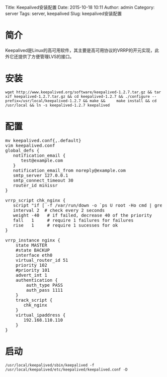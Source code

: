 Title: Keepalived安装配置
Date: 2015-10-18 10:11
Author: admin
Category: server
Tags: server, keepalived
Slug: keepalived安装配置


# 简介

Keepalived是Linux的高可用软件，其主要是高可用协议的VRRP的开元实现，此外它还提供了方便管理LVS的接口。 
 
# 安装

    wget http://www.keepalived.org/software/keepalived-1.2.7.tar.gz && tar xzf keepalived-1.2.7.tar.gz && cd keepalived-1.2.7 && ./configure --prefix=/usr/local/keepalived-1.2.7 && make &&     make install && cd /usr/local && ln -s keepalived-1.2.7 keepalived

# 配置
<pre>
mv keepalived.conf{,.default}
vim keepalived.conf
global_defs {
   notification_email {
      test@example.com
   }
   notification_email_from noreply@example.com
   smtp_server 127.0.0.1
   smtp_connect_timeout 30
   router_id minissr
}

vrrp_script chk_nginx {
   script "if [ -f /var/run/down -o `ps U root -Ho cmd | grep -v grep | grep nginx | wc -l` -eq 0 ]; then exit 1; else exit 0; fi"
   interval 2  # check every 2 seconds
   weight -40   # if failed, decrease 40 of the priority
   fall   1     # require 1 failures for failures
   rise   1     # require 1 sucesses for ok
}

vrrp_instance nginx {
    state MASTER
    #state BACKUP
    interface eth0
    virtual_router_id 51
    priority 102
    #priority 101
    advert_int 1
    authentication {
        auth_type PASS
        auth_pass 1111
    }
    track_script {
       chk_nginx
    }
    virtual_ipaddress {
       192.168.110.110
    }
}
</pre>

# 启动
    /usr/local/keepalived/sbin/keepalived -f /usr/local/keepalived/etc/keepalived/keepalived.conf -D
